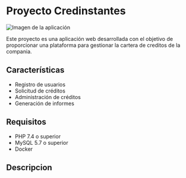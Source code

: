 # Proyecto Credinstantes

![Imagen de la aplicación](https://marangelo.lat/app-01.png)

Este proyecto es una aplicación web desarrollada con el objetivo de proporcionar una plataforma para gestionar la cartera de creditos de la compania.

## Características

- Registro de usuarios
- Solicitud de créditos
- Administración de créditos
- Generación de informes

## Requisitos

- PHP 7.4 o superior
- MySQL 5.7 o superior
- Docker

## Descripcion
